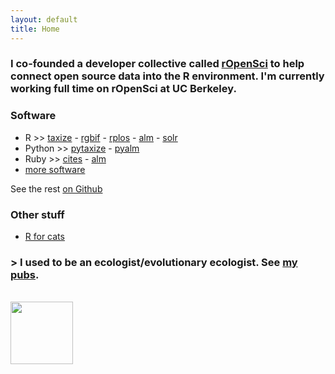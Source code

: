 ```yaml
---
layout: default
title: Home
---
```


### I co-founded a developer collective called <a href="http://ropensci.org/">rOpenSci</a> to help connect open source data into the R environment. I'm currently working full time on rOpenSci at UC Berkeley.

### Software

* R >> [taxize][taxize] - [rgbif][rgbif] - [rplos][rplos] - [alm][alm] - [solr][solr]
* Python >> [pytaxize](https://github.com/sckott/pytaxize) - [pyalm](https://github.com/cameronneylon/pyalm)
* Ruby >> [cites](https://github.com/sckott/cites) - [alm](https://github.com/sckott/alm)
* [more software](/software)

<i class="fa fa-github"></i> See the rest <a href="https://github.com/sckott/" target="_blank">on Github</a>

### Other stuff

* [R for cats](http://rforcats.net/)

### > I used to be an ecologist/evolutionary ecologist. See [my pubs][pubs].

[taxize]: https://github.com/ropensci/taxize
[rgbif]: https://github.com/ropensci/rgbif
[rplos]: https://github.com/ropensci/rplos
[alm]: https://github.com/ropensci/alm
[solr]: https://github.com/ropensci/solr
[pubs]: /publications

<br>
<a href="https://impactstory.org/ScottChamberlain"><img src="https://impactstory.org/logo/small" width="100" /></a>
